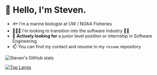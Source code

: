 # 👋 Hello, I'm Steven.
- 🐟 I'm a marine biologist at UW / NOAA Fisheries
- 🏄🏻‍♂️ I'm looking to transition into the software industry 👨‍💻
- 🐣 **Actively looking for** a junior level position or internship in Software Engineering
- 📫 You can find my contact and resume in my `resume` repository

![Steven's GitHub stats](https://github-readme-stats.vercel.app/api?username=shipitsteven&show_icons=true&theme=tokyonight&count_private=true)

[![Top Langs](https://github-readme-stats.vercel.app/api/top-langs/?username=shipitsteven)](https://github.com/anuraghazra/github-readme-stats)
<!---
shipitsteven/shipitsteven is a ✨ special ✨ repository because its `README.md` (this file) appears on your GitHub profile.
You can click the Preview link to take a look at your changes.
--->
